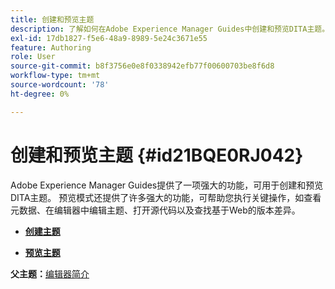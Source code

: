 ```yaml
---
title: 创建和预览主题
description: 了解如何在Adobe Experience Manager Guides中创建和预览DITA主题。
exl-id: 17db1827-f5e6-48a9-8989-5e24c3671e55
feature: Authoring
role: User
source-git-commit: b8f3756e0e8f0338942efb77f00600703be8f6d8
workflow-type: tm+mt
source-wordcount: '78'
ht-degree: 0%

---
```


# 创建和预览主题 {#id21BQE0RJ042}

Adobe Experience Manager Guides提供了一项强大的功能，可用于创建和预览DITA主题。 预览模式还提供了许多强大的功能，可帮助您执行关键操作，如查看元数据、在编辑器中编辑主题、打开源代码以及查找基于Web的版本差异。

- **[创建主题](web-editor-create-topics.md)**

- **[预览主题](web-editor-preview-topics.md)**


**父主题：**&#x200B;[&#x200B;编辑器简介](web-editor.md)
